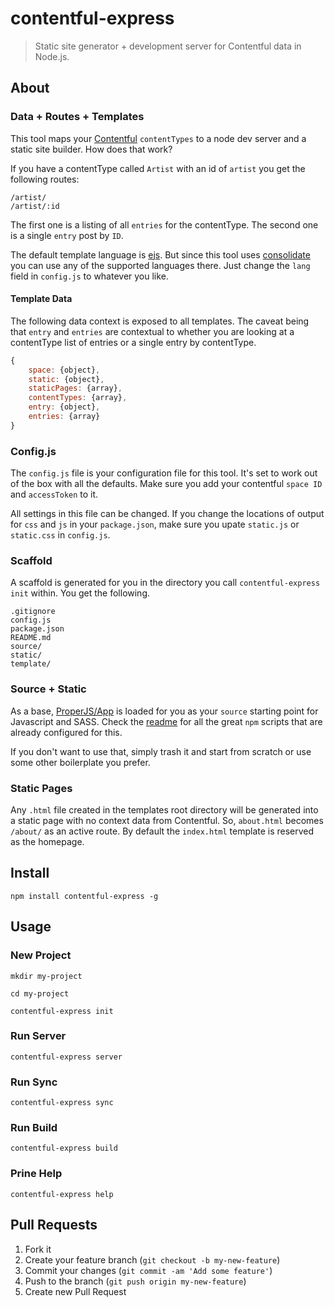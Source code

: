contentful-express
==================

> Static site generator + development server for Contentful data in Node.js.



## About



### Data + Routes + Templates
This tool maps your [Contentful](https://www.contentful.com/) `contentTypes` to a node dev server and a static site builder. How does that work?

If you have a contentType called `Artist` with an id of `artist` you get the following routes:

```shell
/artist/
/artist/:id
```

The first one is a listing of all `entries` for the contentType. The second one is a single `entry` post by `ID`.

The default template language is [ejs](https://github.com/tj/ejs). But since this tool uses [consolidate](https://www.npmjs.com/package/consolidate) you can use any of the supported languages there. Just change the `lang` field in `config.js` to whatever you like.


#### Template Data
The following data context is exposed to all templates. The caveat being that `entry` and `entries` are contextual to whether you are looking at a contentType list of entries or a single entry by contentType.

```javascript
{
    space: {object},
    static: {object},
    staticPages: {array},
    contentTypes: {array},
    entry: {object},
    entries: {array}
}
```



### Config.js
The `config.js` file is your configuration file for this tool. It's set to work out of the box with all the defaults. Make sure you add your contentful `space ID` and `accessToken` to it.

All settings in this file can be changed. If you change the locations of output for `css` and `js` in your `package.json`, make sure you upate `static.js` or `static.css` in `config.js`.



### Scaffold
A scaffold is generated for you in the directory you call `contentful-express init` within. You get the following.


```shell
.gitignore
config.js
package.json
README.md
source/
static/
template/
```



### Source + Static
As a base, [ProperJS/App](https://github.com/ProperJS/App) is loaded for you as your `source` starting point for Javascript and SASS. Check the [readme](https://github.com/ProperJS/App#workflow) for all the great `npm` scripts that are already configured for this.

If you don't want to use that, simply trash it and start from scratch or use some other boilerplate you prefer.



### Static Pages
Any `.html` file created in the templates root directory will be generated into a static page with no context data from Contentful. So, `about.html` becomes `/about/` as an active route. By default the `index.html` template is reserved as the homepage.




## Install
```shell
npm install contentful-express -g
```



## Usage

### New Project
```shell
mkdir my-project

cd my-project

contentful-express init
```



### Run Server
```shell
contentful-express server
```



### Run Sync
```shell
contentful-express sync
```



### Run Build
```shell
contentful-express build
```



### Prine Help
```shell
contentful-express help
```



## Pull Requests
1. Fork it
2. Create your feature branch (`git checkout -b my-new-feature`)
3. Commit your changes (`git commit -am 'Add some feature'`)
4. Push to the branch (`git push origin my-new-feature`)
5. Create new Pull Request
